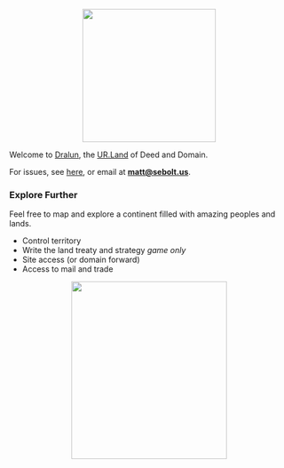 
<p align="center">
  <img src="https://github.com/nfnth/res/raw/main/site/fox.png" width="240" height="240" /></p>
  
Welcome to [Dralun](https://dralun.com), the [UR.Land](https://ur.land) of Deed and Domain.

For issues, see [here](https://github.com/nfnth/nfnth/issues), or email at **matt@sebolt.us**.

### Explore Further

Feel free to map and explore a continent filled with amazing peoples and lands. 

- Control territory
- Write the land treaty and strategy *game only*
- Site access (or domain forward)
- Access to mail and trade

<p align="center">
  <img src="https://github.com/nfnth/res/raw/main/site/bird.png" width="280" height="320" /></p>
